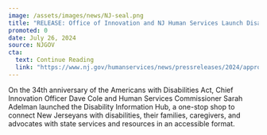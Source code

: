 ```yaml
---
image: /assets/images/news/NJ-seal.png
title: "RELEASE: Office of Innovation and NJ Human Services Launch Disability Information Hub"
promoted: 0
date: July 26, 2024
source: NJGOV
cta:
  text: Continue Reading
  link: "https://www.nj.gov/humanservices/news/pressreleases/2024/approved/20240726.shtml"
---
```


On the 34th anniversary of the Americans with Disabilities Act, Chief Innovation Officer Dave Cole and Human Services Commissioner Sarah Adelman launched the Disability Information Hub, a one-stop shop to connect New Jerseyans with disabilities, their families, caregivers, and advocates with state services and resources in an accessible format. 

